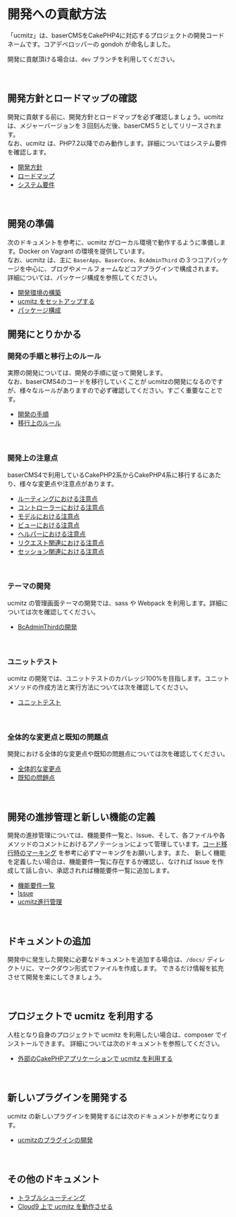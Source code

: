 # 開発への貢献方法

「ucmitz」は、baserCMSをCakePHP4に対応するプロジェクトの開発コードネームです。コアデベロッパーの gondoh が命名しました。  

開発に貢献頂ける場合は、`dev` ブランチを利用してください。

　

## 開発方針とロードマップの確認

開発に貢献する前に、開発方針とロードマップを必ず確認しましょう。ucmitz は、メジャーバージョンを３回刻んだ後、baserCMS５としてリリースされます。  
なお、ucmitz は、PHP7.2以降でのみ動作します。詳細についてはシステム要件を確認します。
- [開発方針](https://docs.google.com/document/d/1QAmScc65CwMyn8QuwWKE9q_8HnSKcW9oefI9RrHoUYY/edit)
- [ロードマップ](https://docs.google.com/spreadsheets/d/1TZ71-O_9KiQM9xAB_a_jnSFVrH2dsyKowMLkyGLcI9g/edit#gid=2131306554)
- [システム要件](https://github.com/baserproject/ucmitz/blob/dev/docs/basic/system.md)

　

## 開発の準備

次のドキュメントを参考に、ucmitz がローカル環境で動作するように準備します。Docker on Vagrant の環境を提供しています。  
なお、ucmitz は、主に `BaserApp`、`BaserCore`、`BcAdminThird` の３つコアパッケージを中心に、ブログやメールフォームなどコアプラグインで構成されます。
詳細については、パッケージ構成を参照してください。

- [開発環境の構築](https://github.com/baserproject/ucmitz/blob/dev/docs/preparation/environment.md)
- [ucmitz をセットアップする](https://github.com/baserproject/ucmitz/blob/dev/docs/preparation/setup.md) 
- [パッケージ構成](https://github.com/baserproject/ucmitz/blob/dev/docs/basic/package.md)
　
　　
## 開発にとりかかる

### 開発の手順と移行上のルール

実際の開発については、開発の手順に従って開発します。  
なお、baserCMS4のコードを移行していくことが ucmitzの開発になるのですが、様々なルールがありますので必ず確認してください。すごく重要なことです。
- [開発の手順](https://github.com/baserproject/ucmitz/blob/dev/docs/development/procedure.md)
- [移行上のルール](https://github.com/baserproject/ucmitz/blob/dev/docs/development/migration_rule.md)

　
### 開発上の注意点

baserCMS4で利用しているCakePHP2系からCakePHP4系に移行するにあたり、様々な変更点や注意点があります。

- [ルーティングにおける注意点](https://github.com/baserproject/ucmitz/blob/dev/docs/development/migration_point/routing.md)
- [コントローラーにおける注意点](https://github.com/baserproject/ucmitz/blob/dev/docs/development/migration_point/controller.md)
- [モデルにおける注意点](https://github.com/baserproject/ucmitz/blob/dev/docs/development/migration_point/model.md)
- [ビューにおける注意点](https://github.com/baserproject/ucmitz/blob/dev/docs/development/migration_point/view.md)
- [ヘルパーにおける注意点](https://github.com/baserproject/ucmitz/blob/dev/docs/development/migration_point/helper.md)
- [リクエスト関連における注意点](https://github.com/baserproject/ucmitz/blob/dev/docs/development/migration_point/request.md)
- [セッション関連における注意点](https://github.com/baserproject/ucmitz/blob/dev/docs/development/migration_point/session.md)

　
### テーマの開発

ucmitz の管理画面テーマの開発では、sass や Webpack を利用します。詳細については次を確認してください。

- [BcAdminThirdの開発](https://github.com/baserproject/ucmitz/blob/dev/plugins/bc-admin-third/README.md)

　
### ユニットテスト

ucmitz の開発では、ユニットテストのカバレッジ100%を目指します。ユニットメソッドの作成方法と実行方法については次を確認してください。

- [ユニットテスト](https://github.com/baserproject/ucmitz/blob/dev/docs/development/test/unittest.md)

　
### 全体的な変更点と既知の問題点

開発における全体的な変更点や既知の問題点については次を確認してください。

- [全体的な変更点](https://github.com/baserproject/ucmitz/blob/dev/docs/development/changed.md)
- [既知の問題点](https://github.com/baserproject/ucmitz/blob/dev/docs/development/problem.md)

　
## 開発の進捗管理と新しい機能の定義

開発の進捗管理については、機能要件一覧と、Issue、そして、各ファイルや各メソッドのコメントにおけるアノテーションによって管理しています。[コード移行時のマーキング](https://github.com/baserproject/ucmitz/blob/dev/docs/development/migration_rule.md#コード移行時のマーキング) を参考に必ずマーキングをお願いします。また、
新しく機能を定義したい場合は、機能要件一覧に存在するか確認し、なければ Issue を作成して話し合い、承認されれば機能要件一覧に追加します。

- [機能要件一覧](https://docs.google.com/spreadsheets/d/1YT5PuZQdDNU0wrZdqYbh74KuLSw1SIt4_EKwPWOfDKA/edit#gid=0) 
- [Issue](https://github.com/baserproject/ucmitz/issues)
- [ucmitz進行管理](https://docs.google.com/spreadsheets/d/1EGxMk-dy8WIg2NmgOKsS_fBXqDB6oJky9M0mB7TADEk/edit#gid=938641024)

　
## ドキュメントの追加

開発中に発生した開発に必要なドキュメントを追加する場合は、`/docs/` ディレクトリに、マークダウン形式でファイルを作成します。
できるだけ情報を拡充させて開発を楽にしてきましょう。

　
## プロジェクトで ucmitz を利用する

人柱となり自身のプロジェクトで ucmitz を利用したい場合は、composer でインストールできます。
詳細については次のドキュメントを参照してください。

- [外部のCakePHPアプリケーションで ucmitz を利用する](https://github.com/baserproject/ucmitz/blob/dev/docs/etc/use_my_project.md)

　
　
## 新しいプラグインを開発する

ucmitz の新しいプラグインを開発するには次のドキュメントが参考になります。

- [ucmitzのプラグインの開発](https://github.com/baserproject/ucmitz/blob/dev/docs/plugin/plugin-development.md)

　
　
## その他のドキュメント

- [トラブルシューティング](https://github.com/baserproject/ucmitz/blob/dev/docs/etc/troubleshooting.md)
- [Cloud9 上で ucmitz を動作させる](https://github.com/baserproject/ucmitz/blob/dev/docs/etc/cloud9.md)

　
　
